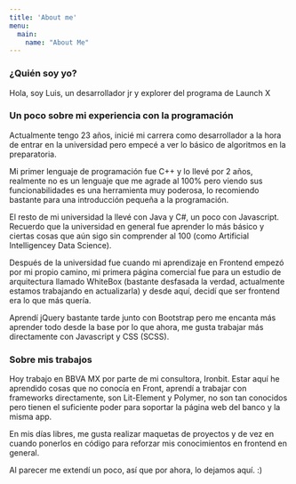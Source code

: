```yaml
---
title: 'About me'
menu:
  main:
    name: "About Me"
---
```


### ¿Quién soy yo?

Hola, soy Luis, un desarrollador jr y explorer del programa de Launch X

### Un poco sobre mi experiencia con la programación

Actualmente tengo 23 años, inicié mi carrera como desarrollador a la hora de entrar en la universidad pero empecé a ver lo básico de algoritmos en la preparatoria. 

Mi primer lenguaje de programación fue C++ y lo llevé por 2 años, realmente no es un lenguaje que me agrade al 100% pero viendo sus funcionabilidades es una herramienta muy poderosa, lo recomiendo bastante para una introducción pequeña a la programación.

El resto de mi universidad la llevé con Java y C#, un poco con Javascript.
Recuerdo que la universidad en general fue aprender lo más básico y ciertas cosas que aún sigo sin comprender al 100 (como Artificial Intelligencey Data Science).

Después de la universidad fue cuando mi aprendizaje en Frontend empezó por mi propio camino, mi primera página comercial fue para un estudio de arquitectura llamado WhiteBox (bastante desfasada la verdad, actualmente estamos trabajando en actualizarla) y desde aquí, decidí que ser frontend era lo que más quería.

Aprendí jQuery bastante tarde junto con Bootstrap pero me encanta más aprender todo desde la base por lo que ahora, me gusta trabajar más directamente con Javascript y CSS (SCSS).

### Sobre mis trabajos

Hoy trabajo en BBVA MX por parte de mi consultora, Ironbit. Estar aquí he aprendido cosas que no conocía en Front, aprendí a trabajar con frameworks directamente, son Lit-Element y Polymer, no son tan conocidos pero tienen el suficiente poder para soportar la página web del banco y la misma app.

En mis días libres, me gusta realizar maquetas de proyectos y de vez en cuando ponerlos en código para reforzar mis conocimientos en frontend en general.

Al parecer me extendí un poco, así que por ahora, lo dejamos aquí. :)
